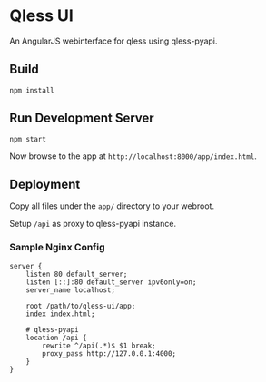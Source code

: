 # Qless UI

An AngularJS webinterface for qless using qless-pyapi.


## Build

```
npm install
```


## Run Development Server

```
npm start
```

Now browse to the app at `http://localhost:8000/app/index.html`.


## Deployment

Copy all files under the `app/` directory to your webroot.

Setup `/api` as proxy to qless-pyapi instance.

### Sample Nginx Config

```
server {
    listen 80 default_server;
    listen [::]:80 default_server ipv6only=on;
    server_name localhost;
    
    root /path/to/qless-ui/app;
    index index.html;

    # qless-pyapi
    location /api {
        rewrite ^/api(.*)$ $1 break;
        proxy_pass http://127.0.0.1:4000;
    }
}
```
